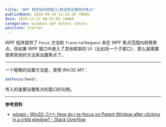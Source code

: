 ```yaml
---
title: "WPF 程序如何跨窗口/跨进程设置控件焦点"
publishDate: 2019-09-19 12:24:28 +0800
date: 2019-11-27 08:53:01 +0800
categories: windows wpf dotnet csharp
position: starter
---
```


WPF 程序提供了 `Focus` 方法和 `TraversalRequest` 来在 WPF 焦点范围内转移焦点。但如果 WPF 窗口中嵌入了其他框架的 UI（比如另一个子窗口），那么就需要使用其他的方法来设置焦点了。

---

一个粗略的设置方法是，使用 Win32 API：

```csharp
SetFocus(hwnd);
```

传入的是要设置焦点的窗口的句柄。

---

**参考资料**

- [winapi - Win32: C++: How do I re-focus on Parent Window after clicking in a child window? - Stack Overflow](https://stackoverflow.com/a/31570683/6233938)
